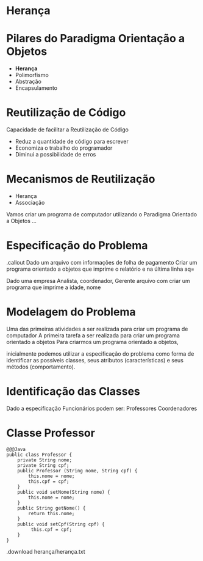 <!SLIDE section center>
# Herança

<!SLIDE>
# Pilares do Paradigma Orientação a Objetos
* **Herança**
* Polimorfismo
* Abstração
* Encapsulamento


<!SLIDE>
# Reutilização de Código

Capacidade de facilitar a Reutilização de Código

* Reduz a quantidade de código para escrever
* Economiza o trabalho do programador
* Diminui a possibilidade de erros

<!SLIDE>
# Mecanismos de Reutilização
* Herança
* Associação

<!SLIDE center>
Vamos criar um programa de computador utilizando o Paradigma Orientado a Objetos ...

<!SLIDE center>
# Especificação do Problema

.callout Dado um arquivo com informações de folha de pagamento Criar um programa orientado a objetos que 
imprime o relatório e na última linha aq=

Dado uma empresa 
Analista, coordenador, Gerente
arquivo com
criar um programa que imprime a idade, nome 

<!SLIDE center>
# Modelagem do Problema

Uma das primeiras atividades a ser realizada para criar um programa de computador 
A primeira tarefa a ser realizada para criar um programa orientado a objetos
Para criarmos um programa orientado a objetos, 

inicialmente podemos utilizar a especificação do problema como forma de identificar as possíveis classes, seus atributos (características) e seus métodos (comportamento).






<!SLIDE>
# Identificação das Classes
Dado a especificação 
Funcionários podem ser:
Professores
Coordenadores


<!SLIDE>

<!SLIDE>

<!SLIDE>

<!SLIDE>

<!SLIDE>

<!SLIDE>

<!SLIDE>


<!SLIDE>
# Classe Professor

    @@@Java
    public class Professor {
        private String nome;
        private String cpf;
        public Professor (String nome, String cpf) {
            this.nome = nome;
            this.cpf = cpf;
        }
        public void setNome(String nome) {
            this.nome = nome;
        }
        public String getNome() {
            return this.nome;
        }
        public void setCpf(String cpf) {
             this.cpf = cpf;
        }
    }





.download herança/herança.txt
